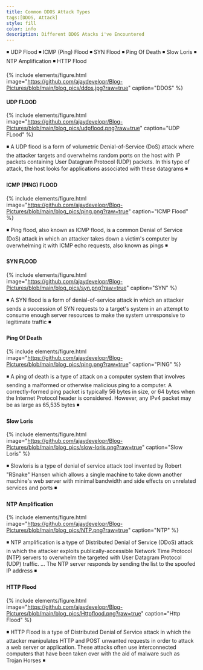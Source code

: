 ```yaml
---
title: Common DDOS Attack Types
tags:[DDOS, Attack]
style: fill
color: info
description: Different DDOS Atacks i've Encountered
---
```


<!-- more -->
◾️ UDP Flood
◾️ ICMP (Ping) Flood
◾️ SYN Flood
◾️ Ping Of Death
◾️ Slow Loris
◾️ NTP Amplification
◾️ HTTP Flood

{% include elements/figure.html image="https://github.com/ajaydevelopr/Blog-Pictures/blob/main/blog_pics/ddos.jpg?raw=true" caption="DDOS" %}

 #### UDP FLOOD 
{% include elements/figure.html image="https://github.com/ajaydevelopr/Blog-Pictures/blob/main/blog_pics/udpflood.png?raw=true" caption="UDP FLood" %}

◾️ A UDP flood is a form of volumetric Denial-of-Service (DoS) attack where the attacker targets and overwhelms random ports on the host with IP packets containing User Datagram Protocol (UDP) packets. In this type of attack, the host looks for applications associated with these datagrams ◾️

 #### ICMP (PING) FLOOD
{% include elements/figure.html image="https://github.com/ajaydevelopr/Blog-Pictures/blob/main/blog_pics/ping.png?raw=true" caption="ICMP Flood" %} 

◾️ Ping flood, also known as ICMP flood, is a common Denial of Service (DoS) attack in which an attacker takes down a victim's computer by overwhelming it with ICMP echo requests, also known as pings ◾️

 #### SYN FLOOD 
{% include elements/figure.html image="https://github.com/ajaydevelopr/Blog-Pictures/blob/main/blog_pics/syn.png?raw=true" caption="SYN" %}

◾️ A SYN flood is a form of denial-of-service attack in which an attacker sends a succession of SYN requests to a target's system in an attempt to consume enough server resources to make the system unresponsive to legitimate traffic ◾️

 #### Ping Of Death
{% include elements/figure.html image="https://github.com/ajaydevelopr/Blog-Pictures/blob/main/blog_pics/ping.png?raw=true" caption="PING" %}

◾️ A ping of death is a type of attack on a computer system that involves sending a malformed or otherwise malicious ping to a computer. A correctly-formed ping packet is typically 56 bytes in size, or 64 bytes when the Internet Protocol header is considered. However, any IPv4 packet may be as large as 65,535 bytes ◾️

 #### Slow Loris
{% include elements/figure.html image="https://github.com/ajaydevelopr/Blog-Pictures/blob/main/blog_pics/slow-loris.png?raw=true" caption="Slow Loris" %}

◾️ Slowloris is a type of denial of service attack tool invented by Robert "RSnake" Hansen which allows a single machine to take down another machine's web server with minimal bandwidth and side effects on unrelated services and ports ◾️

 #### NTP Amplification
{% include elements/figure.html image="https://github.com/ajaydevelopr/Blog-Pictures/blob/main/blog_pics/NTP.png?raw=true" caption="NTP" %}

◾️ NTP amplification is a type of Distributed Denial of Service (DDoS) attack in which the attacker exploits publically-accessible Network Time Protocol (NTP) servers to overwhelm the targeted with User Datagram Protocol (UDP) traffic. ... The NTP server responds by sending the list to the spoofed IP address ◾️

 #### HTTP Flood
{% include elements/figure.html image="https://github.com/ajaydevelopr/Blog-Pictures/blob/main/blog_pics/Httpflood.png?raw=true" caption="Http Flood" %}

◾️ HTTP Flood is a type of Distributed Denial of Service attack in which the attacker manipulates HTTP and POST unwanted requests in order to attack a web server or application. These attacks often use interconnected computers that have been taken over with the aid of malware such as Trojan Horses ◾️